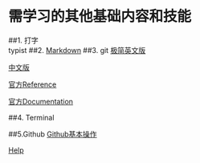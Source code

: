 # 需学习的其他基础内容和技能
##1. 打字  
  typist
##2. [Markdown](http://daringfireball.net/projects/markdown/syntax#link)
##3. git
  [极简英文版](http://rogerdudler.github.io/git-guide/) 

  [中文版](https://www.gitbook.com/book/zlargon/git-tutorial/details)

  [官方Reference](http://gitref.org)

  [官方Documentation](https://git-scm.com/documentation)

##4. Terminal

##5.Github 
  [Github基本操作](https://guides.github.com/activities/hello-world/)
  
  [Help](https://help.github.com)
